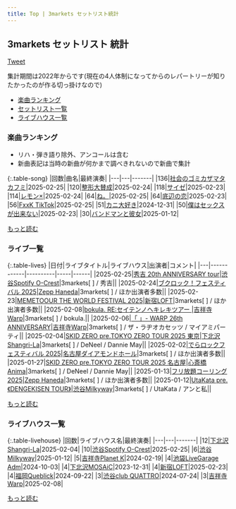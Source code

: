```yaml
---
title: Top | 3markets セットリスト統計
---
```

## 3markets セットリスト 統計

 <a href="https://twitter.com/share?ref_src=twsrc%5Etfw" data-text="3markets[ ]セットリスト統計" class="twitter-share-button" data-via="3markets" data-hashtags="3markets" data-related="3markets" data-show-count="false">Tweet</a>

集計期間は2022年からです(現在の4人体制になってからのレパートリーが知りたかったのが作る切っ掛けなので)

* [楽曲ランキング](#楽曲ランキング)
* [セットリスト一覧](#セットリスト一覧)
* [ライブハウス一覧](#ライブハウス一覧)

### 楽曲ランキング


* リハ・弾き語り除外、アンコールは含む
* 新曲表記は当時の新曲が何かまで調べきれないので新曲で集計

{:.table-song}
|回数|曲名|最終演奏|
|---|---|-------|
|136|[社会のゴミカザマタカフミ](song002.html)|2025-02-25|
|120|[整形大賛成](song005.html)|2025-02-24|
|118|[サイゼ](song004.html)|2025-02-23|
|114|[レモン×](song003.html)|2025-02-24|
|64|[ね。](song076.html)|2025-02-25|
|64|[底辺の恋](song008.html)|2025-02-23|
|56|[FxxK TikTok](song082.html)|2025-02-25|
|51|[カニ大好き](song079.html)|2024-12-31|
|50|[僕はセックスが出来ない](song006.html)|2025-02-23|
|30|[バンドマンと彼女](song009.html)|2025-01-12|


[もっと読む](songs.html)

### ライブ一覧

{:.table-lives}
|日付|ライブタイトル|ライブハウス|出演者|コメント|
|---|------------|----------|-----|------|
|<span class="nowrap">2025-02-25</span>|[秀吉 20th ANNIVERSARY tour](live175.html)|[渋谷Spotify O-Crest](livehouse008.html)|3markets[ ] / 秀吉||
|<span class="nowrap">2025-02-24</span>|[ブクロック！フェスティバル 2025](live174.html)|[Zepp Haneda](livehouse077.html)|3markets[ ] / ほか出演者多数||
|<span class="nowrap">2025-02-23</span>|[MEMETOOUR THE WORLD FESTIVAL 2025](live173.html)|[新宿LOFT](livehouse041.html)|3markets[ ] / ほか出演者多数||
|<span class="nowrap">2025-02-08</span>|[bokula. RE:セイテンノヘキレキツアー	](live172.html)|[吉祥寺Warp](livehouse005.html)|3markets[ ] / bokula.||
|<span class="nowrap">2025-02-06</span>|[「 」- WARP 26th ANNIVERSARY](live171.html)|[吉祥寺Warp](livehouse005.html)|3markets[ ] / ザ・ラヂオカセッツ / マイアミパーティ||
|<span class="nowrap">2025-02-04</span>|[SKID ZERO pre.TOKYO ZERO TOUR 2025 東京](live170.html)|[下北沢Shangri-La](livehouse012.html)|3markets[ ] / DeNeel / Dannie May||
|<span class="nowrap">2025-02-02</span>|[でらロックフェスティバル 2025](live169.html)|[名古屋ダイアモンドホール](livehouse097.html)|3markets[ ] / ほか出演者多数||
|<span class="nowrap">2025-01-27</span>|[SKID ZERO pre.TOKYO ZERO TOUR 2025 名古屋](live168.html)|[心斎橋Anima](livehouse081.html)|3markets[ ] / DeNeel / Dannie May||
|<span class="nowrap">2025-01-13</span>|[フリ放題コーリング 2025](live167.html)|[Zepp Haneda](livehouse077.html)|3markets[ ] / ほか出演者多数||
|<span class="nowrap">2025-01-12</span>|[UtaKata pre.《DENGEKISEN TOUR》](live166.html)|[渋谷Milkyway](livehouse010.html)|3markets[ ] / UtaKata / アンと私||



[もっと読む](lives.html)

### ライブハウス一覧

{:.table-livehouse}
|回数|ライブハウス名|最終演奏|
|---|---|-------|
|12|[下北沢Shangri-La](livehouse012.html)|2025-02-04|
|10|[渋谷Spotify O-Crest](livehouse008.html)|2025-02-25|
|6|[渋谷Milkyway](livehouse010.html)|2025-01-12|
|5|[吉祥寺Planet K](livehouse003.html)|2024-02-19|
|4|[池袋LiveGarage Adm](livehouse006.html)|2024-10-03|
|4|[下北沢MOSAiC](livehouse011.html)|2023-12-31|
|4|[新宿LOFT](livehouse041.html)|2025-02-23|
|4|[福岡Queblick](livehouse054.html)|2024-09-22|
|3|[渋谷club QUATTRO](livehouse002.html)|2024-07-24|
|3|[吉祥寺Warp](livehouse005.html)|2025-02-08|


[もっと読む](livehouses.html)

<script src="https://cdnjs.cloudflare.com/ajax/libs/jquery/3.6.1/jquery.min.js" integrity="sha512-aVKKRRi/Q/YV+4mjoKBsE4x3H+BkegoM/em46NNlCqNTmUYADjBbeNefNxYV7giUp0VxICtqdrbqU7iVaeZNXA==" crossorigin="anonymous" referrerpolicy="no-referrer"></script>
<script src="https://cdnjs.cloudflare.com/ajax/libs/jquery.tablesorter/2.31.3/js/jquery.tablesorter.min.js" integrity="sha512-qzgd5cYSZcosqpzpn7zF2ZId8f/8CHmFKZ8j7mU4OUXTNRd5g+ZHBPsgKEwoqxCtdQvExE5LprwwPAgoicguNg==" crossorigin="anonymous" referrerpolicy="no-referrer"></script>
<link rel="stylesheet" href="https://cdnjs.cloudflare.com/ajax/libs/jquery.tablesorter/2.31.3/css/theme.default.min.css" integrity="sha512-wghhOJkjQX0Lh3NSWvNKeZ0ZpNn+SPVXX1Qyc9OCaogADktxrBiBdKGDoqVUOyhStvMBmJQ8ZdMHiR3wuEq8+w==" crossorigin="anonymous" referrerpolicy="no-referrer" />
<script>
$(function() {
    $(".table-song").tablesorter();
    $(".table-livehouse").tablesorter({sortList:[[0, 1]]});
});
</script>

<script async src="https://platform.twitter.com/widgets.js" charset="utf-8"></script>